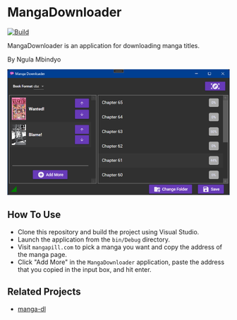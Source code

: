 # MangaDownloader

[![Build](https://github.com/B3zaleel/MangaDownloader/actions/workflows/build.yml/badge.svg)](https://github.com/B3zaleel/MangaDownloader/actions/workflows/build.yml)

MangaDownloader is an application for downloading manga titles. 

By Ngula Mbindyo

![A screenshot of MangaDownloader XAMLUI](src/UI/Assets/Screenshot.png)

## How To Use

+ Clone this repository and build the project using Visual Studio.
+ Launch the application from the `bin/Debug` directory.
+ Visit `mangapill.com` to pick a manga you want and copy the address of the manga page.
+ Click "Add More" in the `MangaDownloader` application, paste the address that you copied in the input box, and hit enter.

## Related Projects

+ [manga-dl](http://github.com/B3zaleel/manga-dl)

